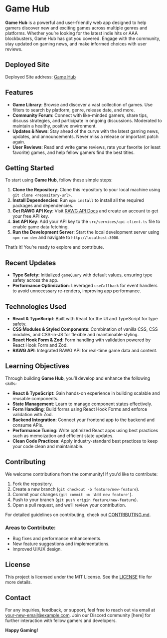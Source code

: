 # Game Hub

**Game Hub** is a powerful and user-friendly web app designed to help gamers discover new and exciting games across multiple genres and platforms. Whether you’re looking for the latest indie hits or AAA blockbusters, Game Hub has got you covered. Engage with the community, stay updated on gaming news, and make informed choices with user reviews.

## Deployed Site

Deployed Site address: [Game Hub](https://game-hub-jalaj.vercel.app/)

## Features

- **Game Library**: Browse and discover a vast collection of games. Use filters to search by platform, genre, release date, and more.
- **Community Forum**: Connect with like-minded gamers, share tips, discuss strategies, and participate in ongoing discussions. Moderated to maintain a healthy, positive environment.
- **Updates & News**: Stay ahead of the curve with the latest gaming news, updates, and announcements. Never miss a release or important patch again.
- **User Reviews**: Read and write game reviews, rate your favorite (or least favorite) games, and help fellow gamers find the best titles.

## Getting Started

To start using **Game Hub**, follow these simple steps:

1. **Clone the Repository**: Clone this repository to your local machine using `git clone <repository-url>`.
2. **Install Dependencies**: Run `npm install` to install all the required packages and dependencies.
3. **Get RAWG API Key**: Visit [RAWG API Docs](https://rawg.io/apidocs) and create an account to get your free API key.
4. **Set API Key**: Add your API key to the `src/services/api-client.ts` file to enable game data fetching.
5. **Run the Development Server**: Start the local development server using `npm run dev` and navigate to `http://localhost:3000`.

That’s it! You’re ready to explore and contribute.

## Recent Updates

- **Type Safety**: Initialized `gameQuery` with default values, ensuring type safety across the app.
- **Performance Optimization**: Leveraged `useCallback` for event handlers to avoid unnecessary re-renders, improving app performance.

## Technologies Used

- **React & TypeScript**: Built with React for the UI and TypeScript for type safety.
- **CSS Modules & Styled Components**: Combination of vanilla CSS, CSS modules, and CSS-in-JS for flexible and maintainable styling.
- **React Hook Form & Zod**: Form handling with validation powered by React Hook Form and Zod.
- **RAWG API**: Integrated RAWG API for real-time game data and content.

## Learning Objectives

Through building **Game Hub**, you’ll develop and enhance the following skills:

- **React & TypeScript**: Gain hands-on experience in building scalable and reusable components.
- **State Management**: Learn to manage component states effectively.
- **Form Handling**: Build forms using React Hook Forms and enforce validation with Zod.
- **Backend Integration**: Connect your frontend app to the backend and consume APIs.
- **Performance Tuning**: Write optimized React apps using best practices such as memoization and efficient state updates.
- **Clean Code Practices**: Apply industry-standard best practices to keep your code clean and maintainable.

## Contributing

We welcome contributions from the community! If you'd like to contribute:

1. Fork the repository.
2. Create a new branch (`git checkout -b feature/new-feature`).
3. Commit your changes (`git commit -m 'Add new feature'`).
4. Push to your branch (`git push origin feature/new-feature`).
5. Open a pull request, and we’ll review your contribution.

For detailed guidelines on contributing, check out [CONTRIBUTING.md](CONTRIBUTING.md).

### Areas to Contribute:

- Bug fixes and performance enhancements.
- New feature suggestions and implementations.
- Improved UI/UX design.

## License

This project is licensed under the MIT License. See the [LICENSE](LICENSE) file for more details.

## Contact

For any inquiries, feedback, or support, feel free to reach out via email at [your-new-email@example.com](mailto:your-new-email@example.com). Join our Discord community [here] for further interaction with fellow gamers and developers.

**Happy Gaming!**
